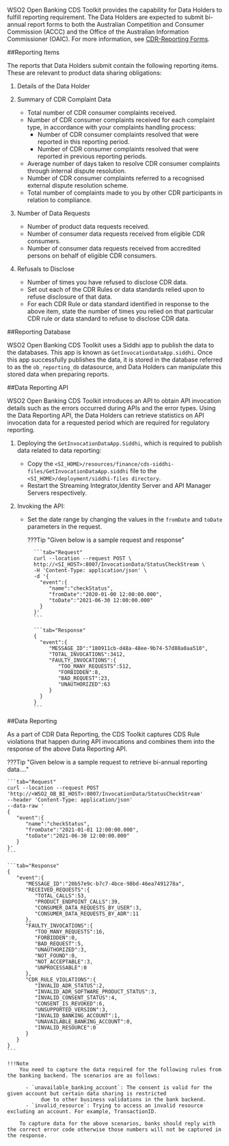 WSO2 Open Banking CDS Toolkit provides the capability for Data Holders to fulfill reporting requirement. 
The Data Holders are expected to submit bi-annual report forms to both the Australian Competition and Consumer Commission (ACCC) 
and the Office of the Australian Information Commissioner (OAIC). For more information, see [CDR-Reporting Forms](https://www.accc.gov.au/focus-areas/consumer-data-right-cdr-0/reporting-forms-rule-94).

##Reporting Items 

The reports that Data Holders submit contain the following reporting items. These are relevant to product data sharing obligations:

1. Details of the Data Holder

2. Summary of CDR Complaint Data
    - Total number of CDR consumer complaints received.
    - Number of CDR consumer complaints received for each complaint type, in accordance with your complaints handling process:
        - Number of CDR consumer complaints resolved that were reported in this reporting period.
        - Number of CDR consumer complaints resolved that were reported in previous reporting periods.
    - Average number of days taken to resolve CDR consumer complaints through internal dispute resolution.
    - Number of CDR consumer complaints referred to a recognised external dispute resolution scheme.
    - Total number of complaints made to you by other CDR participants in relation to compliance.

3. Number of Data Requests
    - Number of product data requests received.
    - Number of consumer data requests received from eligible CDR consumers.
    - Number of consumer data requests received from accredited persons on behalf of eligible CDR consumers.

4. Refusals to Disclose
    - Number of times you have refused to disclose CDR data.
    - Set out each of the CDR Rules or data standards relied upon to refuse disclosure of that data.
    - For each CDR Rule or data standard identified in response to the above item, state the number of times you relied on that particular 
      CDR rule or data standard to refuse to disclose CDR data.
    
##Reporting Database

WSO2 Open Banking CDS Toolkit uses a Siddhi app to publish the data to the databases. This app is known as `GetInvocationDataApp.siddhi`.
Once this app successfully publishes the data, it is stored in the database referred to as the `ob_reporting_db` datasource, 
and Data Holders can manipulate this stored data when preparing reports.

##Data Reporting API

WSO2 Open Banking CDS Toolkit introduces an API to obtain API invocation details such as the errors occurred during APIs and the error types.
Using the Data Reporting API, the Data Holders can retrieve statistics on API invocation data for a requested period which are required for regulatory reporting. 

1. Deploying the `GetInvocationDataApp.Siddhi`, which is required to publish data related to data reporting:
    - Copy the `<SI_HOME>/resources/finance/cds-siddhi-files/GetInvocationDataApp.siddhi` file to the `<SI_HOME>/deployment/siddhi-files directory`.
    - Restart the Streaming Integrator,Identity Server and API Manager Servers respectively.

2. Invoking the API:
    - Set the date range by changing the values in the `fromDate` and `toDate` parameters in the request.
       
        ???Tip "Given below is a sample request and response"
            
            ```tab="Request"
            curl --location --request POST \
            http://<SI_HOST>:8007/InvocationData/StatusCheckStream \
            -H 'Content-Type: application/json' \
            -d '{
              "event":{
                 "name":"checkStatus",
                 "fromDate":"2020-01-00 12:00:00.000",
                 "toDate":"2021-06-30 12:00:00.000"
              }
            }'
            ```
   
            ```tab="Response"
            {
              "event":{
                 "MESSAGE_ID":"180911cb-d48a-48ee-9b74-57d88a0aa510",
                 "TOTAL_INVOCATIONS":3412,
                 "FAULTY_INVOCATIONS":{
                    "TOO_MANY_REQUESTS":512,
                    "FORBIDDEN":8,
                    "BAD_REQUEST":23,
                    "UNAUTHORIZED":63
                 }
              }
            }
            ```

##Data Reporting

As a part of CDR Data Reporting, the CDS Toolkit captures CDS Rule violations that happen during API invocations and 
combines them into the response of the above Data Reporting API.

???Tip "Given below is a sample request to retrieve bi-annual reporting data...."

    ```tab="Request"
    curl --location --request POST 'http://<WSO2_OB_BI_HOST>:8007/InvocationData/StatusCheckStream'
    --header 'Content-Type: application/json'
    --data-raw '
    {
       "event":{
          "name":"checkStatus",
          "fromDate":"2021-01-01 12:00:00.000",
          "toDate":"2021-06-30 12:00:00.000"
       }
    }'
    ```
    
    ```tab="Response"
    {
       "event":{
          "MESSAGE_ID":"20b57e9c-b7c7-4bce-98bd-46ea7491278a",
          "RECEIVED_REQUESTS":{
             "TOTAL_CALLS":53,
             "PRODUCT_ENDPOINT_CALLS":39,
             "CONSUMER_DATA_REQUESTS_BY_USER":3,
             "CONSUMER_DATA_REQUESTS_BY_ADR":11
          },
          "FAULTY_INVOCATIONS":{
             "TOO_MANY_REQUESTS":16,
             "FORBIDDEN":0,
             "BAD_REQUEST":5,
             "UNAUTHORIZED":3,
             "NOT_FOUND":0,
             "NOT_ACCEPTABLE":3,
             "UNPROCESSABLE":0
          },
          "CDR_RULE_VIOLATIONS":{
             "INVALID_ADR_STATUS":2,
             "INVALID_ADR_SOFTWARE_PRODUCT_STATUS":3,
             "INVALID_CONSENT_STATUS":4,
             "CONSENT_IS_REVOKED":6,
             "UNSUPPORTED_VERSION":3,
             "INVALID_BANKING_ACCOUNT":1,
             "UNAVAILABLE_BANKING_ACCOUNT":0,
             "INVALID_RESOURCE":0
          }
       }
    }
    ```
    
    !!!Note
        You need to capture the data required for the following rules from the banking backend. The scenarios are as follows:
         
          - `unavailable_banking_account`: The consent is valid for the given account but certain data sharing is restricted 
               due to other business validations in the bank backend.
          - `invalid_resource`: Trying to access an invalid resource excluding an account. For example, TransactionID. 
        
        To capture data for the above scenarios, banks should reply with the correct error code otherwise those numbers will not be captured in the response.